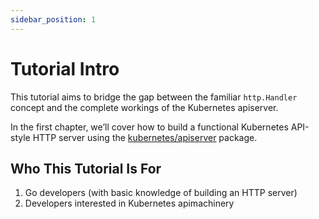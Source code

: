 ```yaml
---
sidebar_position: 1
---
```


# Tutorial Intro

This tutorial aims to bridge the gap between the familiar `http.Handler` concept and the complete workings
of the Kubernetes apiserver.

In the first chapter, we’ll cover how to build a functional Kubernetes API-style HTTP server using the [kubernetes/apiserver][kubernetes-apiserver] package.

## Who This Tutorial Is For

1. Go developers (with basic knowledge of building an HTTP server)
2. Developers interested in Kubernetes apimachinery

[kubernetes-apiserver]: https://github.com/kubernetes/apiserver
